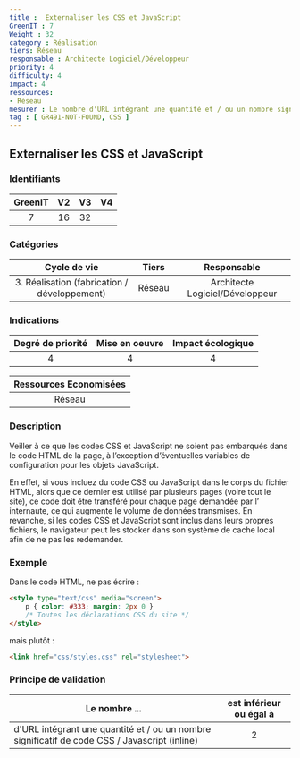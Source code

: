 ```yaml
---
title :  Externaliser les CSS et JavaScript
GreenIT : 7
Weight : 32
category : Réalisation
tiers: Réseau
responsable : Architecte Logiciel/Développeur
priority: 4
difficulty: 4
impact: 4
ressources:
- Réseau
mesurer : Le nombre d'URL intégrant une quantité et / ou un nombre significatif de code CSS / Javascript (inline)
tag : [ GR491-NOT-FOUND, CSS ]
---
```


## Externaliser les CSS et JavaScript

### Identifiants

| GreenIT |  V2  |  V3  |  V4  |
|:-------:|:----:|:----:|:----:|
|  7    | 16  | 32  |      |

### Catégories

| Cycle de vie |  Tiers  |  Responsable  |
|:---------:|:----:|:----:|
| 3. Réalisation (fabrication / développement) | Réseau | Architecte Logiciel/Développeur |

### Indications

| Degré de priorité |      Mise en oeuvre       |  Impact écologique    |
|:-------------------:|:-------------------------:|:---------------------:|
| 4 | 4 | 4 |

|Ressources Economisées                                      |
|:----------------------------------------------------------:|
|  Réseau  |

### Description

Veiller à ce que les codes CSS et JavaScript ne soient pas embarqués dans le code HTML de la page, à l’exception d’éventuelles
variables de configuration pour les objets JavaScript.

En effet, si vous incluez du code CSS ou JavaScript dans le corps du fichier HTML, alors que ce dernier est utilisé par plusieurs pages
(voire tout le site), ce code doit être transféré pour chaque page demandée par l’ internaute, ce qui augmente le volume de données transmises.
En revanche, si les codes CSS et JavaScript sont inclus dans leurs propres fichiers, 
le navigateur peut les stocker dans son système de cache local afin de ne pas les redemander.

### Exemple

Dans le code HTML, ne pas écrire :
```html
<style type="text/css" media="screen">
    p { color: #333; margin: 2px 0 }
    /* Toutes les déclarations CSS du site */
</style>
```

mais plutôt :
```html
<link href="css/styles.css" rel="stylesheet">
```



### Principe de validation

| Le nombre ...     | est inférieur ou égal à   |  
|-------------------|:-------------------------:|
| d'URL intégrant une quantité et / ou un nombre significatif de code CSS / Javascript (inline)   | 2  |
